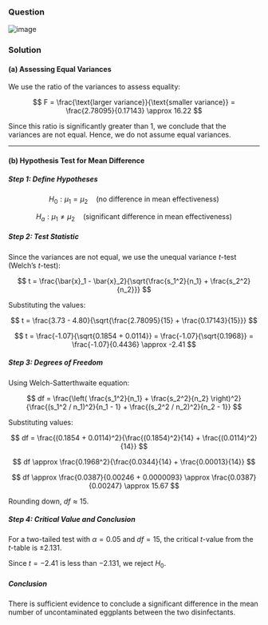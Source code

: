### Question
![image](https://github.com/user-attachments/assets/d85bdf0a-e11a-426f-94e6-084f8167bf4d)

### Solution

#### (a) Assessing Equal Variances
We use the ratio of the variances to assess equality:

$$
F = \frac{\text{larger variance}}{\text{smaller variance}} = \frac{2.78095}{0.17143} \approx 16.22
$$

Since this ratio is significantly greater than 1, we conclude that the variances are not equal. Hence, we do not assume equal variances.

---

#### (b) Hypothesis Test for Mean Difference

##### Step 1: Define Hypotheses

$$
H_0: \mu_1 = \mu_2 \quad \text{(no difference in mean effectiveness)}
$$

$$
H_a: \mu_1 \neq \mu_2 \quad \text{(significant difference in mean effectiveness)}
$$

##### Step 2: Test Statistic
Since the variances are not equal, we use the unequal variance $t$-test (Welch’s $t$-test):

$$
t = \frac{\bar{x}_1 - \bar{x}_2}{\sqrt{\frac{s_1^2}{n_1} + \frac{s_2^2}{n_2}}}
$$

Substituting the values:

$$
t = \frac{3.73 - 4.80}{\sqrt{\frac{2.78095}{15} + \frac{0.17143}{15}}}
$$

$$
t = \frac{-1.07}{\sqrt{0.1854 + 0.0114}} = \frac{-1.07}{\sqrt{0.1968}} = \frac{-1.07}{0.4436} \approx -2.41
$$

##### Step 3: Degrees of Freedom

Using Welch-Satterthwaite equation:

$$
df = \frac{\left( \frac{s_1^2}{n_1} + \frac{s_2^2}{n_2} \right)^2}{\frac{(s_1^2 / n_1)^2}{n_1 - 1} + \frac{(s_2^2 / n_2)^2}{n_2 - 1}}
$$

Substituting values:

$$
df = \frac{(0.1854 + 0.0114)^2}{\frac{(0.1854)^2}{14} + \frac{(0.0114)^2}{14}}
$$

$$
df \approx \frac{0.1968^2}{\frac{0.0344}{14} + \frac{0.00013}{14}}
$$

$$
df \approx \frac{0.0387}{0.00246 + 0.0000093} \approx \frac{0.0387}{0.00247} \approx 15.67
$$

Rounding down, $df \approx 15$.

##### Step 4: Critical Value and Conclusion
For a two-tailed test with $\alpha = 0.05$ and $df = 15$, the critical $t$-value from the $t$-table is $\pm 2.131$.

Since $t = -2.41$ is less than $-2.131$, we reject $H_0$.

##### Conclusion
There is sufficient evidence to conclude a significant difference in the mean number of uncontaminated eggplants between the two disinfectants.
